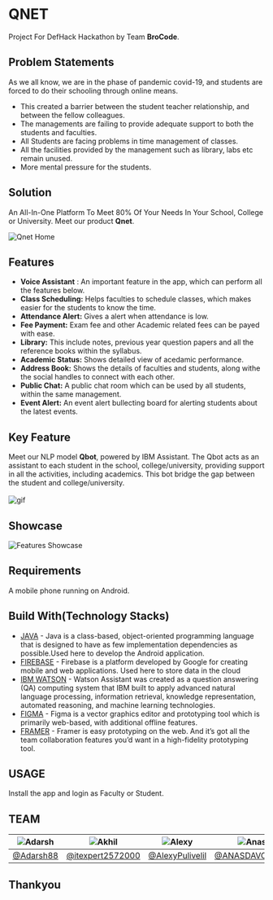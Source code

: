 # QNET
Project For DefHack Hackathon by Team **BroCode**.

## Problem Statements
As we all know, we are in the phase of pandemic covid-19, and students are forced to do their schooling through online means.</br>
- This created a barrier between the student teacher relationship, and between the fellow colleagues.
- The managements are failing to provide adequate support to both the students and faculties.
- All Students are facing problems in time management of classes.
- All the facilities provided by the management such as library, labs etc remain unused.
- More mental pressure for the students.

## Solution 
An All-In-One Platform To Meet 80% Of Your Needs In Your School, College or University. Meet our product **Qnet**. 

![Qnet Home](https://github.com/AlexyPulivelil/DefHack/blob/main/Assets/Home%20UI.jpg)


## Features

- **Voice Assistant** : An important feature in the app, which can perform all the features below.
- **Class Scheduling:** Helps faculties to schedule classes, which makes easier for the students to know the time.
- **Attendance Alert:** Gives a alert when attendance is low.
- **Fee Payment:** Exam fee and other Academic related fees can be payed with ease.
- **Library:** This include notes, previous year question papers and all the reference books within the syllabus.  
- **Academic Status:** Shows detailed view of acedamic performance.
- **Address Book:** Shows the details of faculties and students, along withe the social handles to connect with each other.
- **Public Chat:** A public chat room which can be used by all students, within the same management.
- **Event Alert:** An event alert bullecting board for alerting students about the latest events.


## Key Feature

Meet our NLP model **Qbot**, powered by IBM Assistant. The Qbot acts as an assistant to each student in the school, college/university, providing support in all the activities, including academics. This bot bridge the gap between the student and college/university.   </br>
</br>
![gif](https://github.com/AlexyPulivelil/DefHack/blob/main/Assets/Bot%20GIF-downsized_large.gif)


## Showcase

![Features Showcase](https://github.com/AlexyPulivelil/DefHack/blob/main/Assets/Final.jpg)


## Requirements

A mobile phone running on Android.

## Build With(Technology Stacks)

- [JAVA](https://java.com/en/) - Java is a class-based, object-oriented programming language that is designed to have as few implementation dependencies as possible.Used here to develop the Android application.
- [FIREBASE](https://firebase.google.com/) - Firebase is a platform developed by Google for creating mobile and web applications. Used here to store data in the cloud
- [IBM WATSON](https://www.ibm.com/in-en/cloud/watson-assistant#:~:text=Watson%20Assistant%20is%20IBM's%20AI,any%20application%2C%20device%20or%20channel.) - Watson Assistant was created as a question answering (QA) computing system that IBM built to apply advanced natural language processing, information retrieval, knowledge representation, automated reasoning, and machine learning technologies.
- [FIGMA](https://www.figma.com/) - Figma is a vector graphics editor and prototyping tool which is primarily web-based, with additional offline features.
- [FRAMER](www.framer.com) - Framer is easy prototyping on the web. And it’s got all the team collaboration features you’d want in a high-fidelity prototyping tool.

## USAGE

Install the app and login as Faculty or Student.


## TEAM
![Adarsh](https://github.com/AlexyPulivelil/DefHack/blob/main/Assets/Adarsh.jpg) | ![Akhil](https://github.com/AlexyPulivelil/DefHack/blob/main/Assets/Akhil.jpg) | ![Alexy](https://github.com/AlexyPulivelil/DefHack/blob/main/Assets/Alexy.jpg) | ![Anas](https://github.com/AlexyPulivelil/DefHack/blob/main/Assets/Anas.jpg) | ![Philona](https://github.com/AlexyPulivelil/DefHack/blob/main/Assets/Philona.jpg)
------------ | ------------- | ------------- | ------------- | ------------- 
[@Adarsh88](https://github.com/Adarsh88) | [@itexpert2572000](https://github.com/itexpert2572000) | [@AlexyPulivelil](https://github.com/AlexyPulivelil) | [@ANASDAVOODTK](https://github.com/ANASDAVOODTK) | [@philona123](https://github.com/philona123)

## Thankyou
